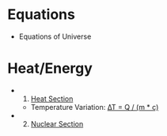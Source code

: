 # Equations
- Equations of Universe
# Heat/Energy
- 1. [Heat Section](https://github.com/emeraldTable/Equations/blob/main/Heat-Energy/Heat/readme.md)
   - Temperature Variation: [∆T = Q / (m * c)](https://github.com/emeraldTable/Equations/blob/main/Heat-Energy/Heat/1.md)

- 2. [Nuclear Section](https://github.com/emeraldTable/Equations/blob/main/Heat-Energy/Nuclear/readme.md)
